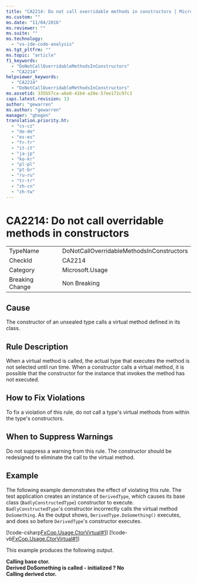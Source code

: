 ```yaml
---
title: "CA2214: Do not call overridable methods in constructors | Microsoft Docs"
ms.custom: ""
ms.date: "11/04/2016"
ms.reviewer: ""
ms.suite: ""
ms.technology: 
  - "vs-ide-code-analysis"
ms.tgt_pltfrm: ""
ms.topic: "article"
f1_keywords: 
  - "DoNotCallOverridableMethodsInConstructors"
  - "CA2214"
helpviewer_keywords: 
  - "CA2214"
  - "DoNotCallOverridableMethodsInConstructors"
ms.assetid: 335b57ca-a6e8-41b4-a20e-57ee172c97c3
caps.latest.revision: 13
author: "gewarren"
ms.author: "gewarren"
manager: "ghogen"
translation.priority.ht: 
  - "cs-cz"
  - "de-de"
  - "es-es"
  - "fr-fr"
  - "it-it"
  - "ja-jp"
  - "ko-kr"
  - "pl-pl"
  - "pt-br"
  - "ru-ru"
  - "tr-tr"
  - "zh-cn"
  - "zh-tw"
---
```

# CA2214: Do not call overridable methods in constructors
|||  
|-|-|  
|TypeName|DoNotCallOverridableMethodsInConstructors|  
|CheckId|CA2214|  
|Category|Microsoft.Usage|  
|Breaking Change|Non Breaking|  
  
## Cause  
 The constructor of an unsealed type calls a virtual method defined in its class.  
  
## Rule Description  
 When a virtual method is called, the actual type that executes the method is not selected until run time. When a constructor calls a virtual method, it is possible that the constructor for the instance that invokes the method has not executed.  
  
## How to Fix Violations  
 To fix a violation of this rule, do not call a type's virtual methods from within the type's constructors.  
  
## When to Suppress Warnings  
 Do not suppress a warning from this rule. The constructor should be redesigned to eliminate the call to the virtual method.  
  
## Example  
 The following example demonstrates the effect of violating this rule. The test application creates an instance of `DerivedType`, which causes its base class (`BadlyConstructedType`) constructor to execute. `BadlyConstructedType`'s constructor incorrectly calls the virtual method `DoSomething`. As the output shows, `DerivedType.DoSomething()` executes, and does so before `DerivedType`'s constructor executes.  
  
 [!code-csharp[FxCop.Usage.CtorVirtual#1](../code-quality/codesnippet/CSharp/ca2214-do-not-call-overridable-methods-in-constructors_1.cs)]
 [!code-vb[FxCop.Usage.CtorVirtual#1](../code-quality/codesnippet/VisualBasic/ca2214-do-not-call-overridable-methods-in-constructors_1.vb)]  
  
 This example produces the following output.  
  
 **Calling base ctor.**  
**Derived DoSomething is called - initialized ? No**  
**Calling derived ctor.**